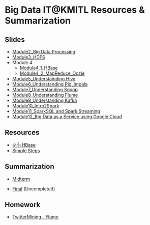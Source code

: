 # Big Data IT@KMITL Resources & Summarization

## Slides
- [Module2_Big Data Processing](https://github.com/madooding/bd_it_kmitl_summarization/blob/master/resources/Module2_Big%20Data%20Processing.ppt.pdf)
- [Module3_HDFS](https://github.com/madooding/bd_it_kmitl_summarization/blob/master/resources/Module3_HDFS.ppt.pdf)
- Module 4
  - [Module4_1_HBase](https://github.com/madooding/bd_it_kmitl_summarization/blob/master/resources/Module4_1_HBase.ppt.pdf)
  - [Module4_2_MapReduce_Oozie](https://github.com/madooding/bd_it_kmitl_summarization/blob/master/resources/Module4_2_MapReduce_Oozie.ppt.pdf)
- [Module5_Understainding Hive](https://github.com/madooding/bd_it_kmitl_summarization/blob/master/resources/Module5_Understanding%20Hive.ppt.pdf)
- [Module6_Understanding Pig_Impala](https://github.com/madooding/bd_it_kmitl_summarization/blob/master/resources/Module6_Understanding%20Pig_Impala.ppt.pdf)
- [Module7_Understanding Sqoop]()
- [Module8_Understanding Flume]()
- [Module9_Understanding Kafka]()
- [Module10_Intro2Spark]()
- [Module11_SparkSQL and Spark Streaming]()
- [Module12_Big Data as a Service using Google Cloud]()


## Resources
- [คำสั่ง HBase](https://github.com/madooding/bd_it_kmitl_summarization/blob/master/resources/HBaseCommands.pdf)
- [Simple Steps](https://github.com/madooding/bd_it_kmitl_summarization/blob/master/resources/SimpleSteps.pdf)

## Summarization
- [Midterm](https://github.com/madooding/bd_it_kmitl_summarization/blob/master/Midterm.md)

- [Final](https://github.com/madooding/bd_it_kmitl_summarization/blob/master/Final.md) (Uncompleted)

## Homework
- [TwitterMining - Flume](https://github.com/madooding/bd_it_kmitl_summarization/blob/master/TwitterMining.md)